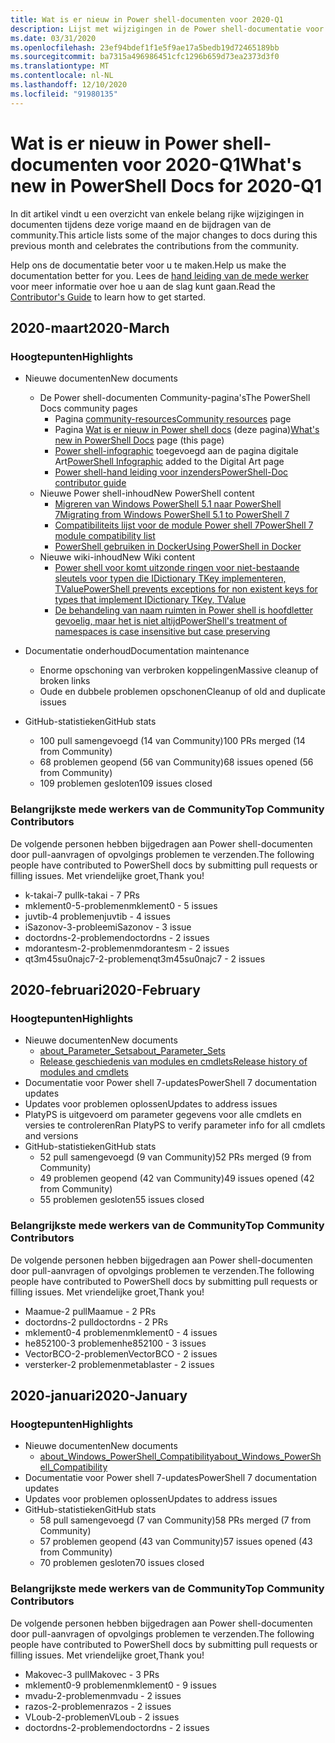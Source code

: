 ```yaml
---
title: Wat is er nieuw in Power shell-documenten voor 2020-Q1
description: Lijst met wijzigingen in de Power shell-documentatie voor 2020-W1
ms.date: 03/31/2020
ms.openlocfilehash: 23ef94bdef1f1e5f9ae17a5bedb19d72465189bb
ms.sourcegitcommit: ba7315a496986451cfc1296b659d73ea2373d3f0
ms.translationtype: MT
ms.contentlocale: nl-NL
ms.lasthandoff: 12/10/2020
ms.locfileid: "91980135"
---
```

# <a name="whats-new-in-powershell-docs-for-2020-q1"></a><span data-ttu-id="ac2f3-103">Wat is er nieuw in Power shell-documenten voor 2020-Q1</span><span class="sxs-lookup"><span data-stu-id="ac2f3-103">What's new in PowerShell Docs for 2020-Q1</span></span>

<span data-ttu-id="ac2f3-104">In dit artikel vindt u een overzicht van enkele belang rijke wijzigingen in documenten tijdens deze vorige maand en de bijdragen van de community.</span><span class="sxs-lookup"><span data-stu-id="ac2f3-104">This article lists some of the major changes to docs during this previous month and celebrates the contributions from the community.</span></span>

<span data-ttu-id="ac2f3-105">Help ons de documentatie beter voor u te maken.</span><span class="sxs-lookup"><span data-stu-id="ac2f3-105">Help us make the documentation better for you.</span></span> <span data-ttu-id="ac2f3-106">Lees de [hand leiding van de mede werker][contrib] voor meer informatie over hoe u aan de slag kunt gaan.</span><span class="sxs-lookup"><span data-stu-id="ac2f3-106">Read the [Contributor's Guide][contrib] to learn how to get started.</span></span>

## <a name="2020-march"></a><span data-ttu-id="ac2f3-107">2020-maart</span><span class="sxs-lookup"><span data-stu-id="ac2f3-107">2020-March</span></span>

### <a name="highlights"></a><span data-ttu-id="ac2f3-108">Hoogtepunten</span><span class="sxs-lookup"><span data-stu-id="ac2f3-108">Highlights</span></span>

- <span data-ttu-id="ac2f3-109">Nieuwe documenten</span><span class="sxs-lookup"><span data-stu-id="ac2f3-109">New documents</span></span>
  - <span data-ttu-id="ac2f3-110">De Power shell-documenten Community-pagina's</span><span class="sxs-lookup"><span data-stu-id="ac2f3-110">The PowerShell Docs community pages</span></span>
    - <span data-ttu-id="ac2f3-111">Pagina [community-resources](/powershell/scripting/community/community-support)</span><span class="sxs-lookup"><span data-stu-id="ac2f3-111">[Community resources](/powershell/scripting/community/community-support) page</span></span>
    - <span data-ttu-id="ac2f3-112">Pagina [Wat is er nieuw in Power shell docs](#2020-march) (deze pagina)</span><span class="sxs-lookup"><span data-stu-id="ac2f3-112">[What's new in PowerShell Docs](#2020-march) page (this page)</span></span>
    - <span data-ttu-id="ac2f3-113">[Power shell-infographic](https://github.com/MicrosoftDocs/PowerShell-Docs/blob/staging/assets/PowerShell_7_Infographic.pdf) toegevoegd aan de pagina digitale Art</span><span class="sxs-lookup"><span data-stu-id="ac2f3-113">[PowerShell Infographic](https://github.com/MicrosoftDocs/PowerShell-Docs/blob/staging/assets/PowerShell_7_Infographic.pdf) added to the Digital Art page</span></span>
    - [<span data-ttu-id="ac2f3-114">Power shell-hand leiding voor inzenders</span><span class="sxs-lookup"><span data-stu-id="ac2f3-114">PowerShell-Doc contributor guide</span></span>](/powershell/scripting/community/contributing/overview)
  - <span data-ttu-id="ac2f3-115">Nieuwe Power shell-inhoud</span><span class="sxs-lookup"><span data-stu-id="ac2f3-115">New PowerShell content</span></span>
    - [<span data-ttu-id="ac2f3-116">Migreren van Windows PowerShell 5.1 naar PowerShell 7</span><span class="sxs-lookup"><span data-stu-id="ac2f3-116">Migrating from Windows PowerShell 5.1 to PowerShell 7</span></span>](/powershell/scripting/whats-new/migrating-from-windows-powershell-51-to-powershell-7)
    - [<span data-ttu-id="ac2f3-117">Compatibiliteits lijst voor de module Power shell 7</span><span class="sxs-lookup"><span data-stu-id="ac2f3-117">PowerShell 7 module compatibility list</span></span>](/PowerShell/scripting/whats-new/module-compatibility)
    - [<span data-ttu-id="ac2f3-118">PowerShell gebruiken in Docker</span><span class="sxs-lookup"><span data-stu-id="ac2f3-118">Using PowerShell in Docker</span></span>](/powershell/scripting/install/powershell-in-docker)
  - <span data-ttu-id="ac2f3-119">Nieuwe wiki-inhoud</span><span class="sxs-lookup"><span data-stu-id="ac2f3-119">New Wiki content</span></span>
    - [<span data-ttu-id="ac2f3-120">Power shell voor komt uitzonde ringen voor niet-bestaande sleutels voor typen die IDictionary TKey implementeren, TValue</span><span class="sxs-lookup"><span data-stu-id="ac2f3-120">PowerShell prevents exceptions for non existent keys for types that implement IDictionary TKey, TValue</span></span>](https://github.com/MicrosoftDocs/PowerShell-Docs/wiki/PowerShell-prevents-exceptions-for-non-existent-keys-for-types-that-implement-IDictionary-TKey,-TValue-)
    - [<span data-ttu-id="ac2f3-121">De behandeling van naam ruimten in Power shell is hoofdletter gevoelig, maar het is niet altijd</span><span class="sxs-lookup"><span data-stu-id="ac2f3-121">PowerShell's treatment of namespaces is case insensitive but case preserving</span></span>](https://github.com/MicrosoftDocs/PowerShell-Docs/wiki/PowerShell's-treatment-of-namespaces-is-case-insensitive-but-case-preserving)

- <span data-ttu-id="ac2f3-122">Documentatie onderhoud</span><span class="sxs-lookup"><span data-stu-id="ac2f3-122">Documentation maintenance</span></span>
  - <span data-ttu-id="ac2f3-123">Enorme opschoning van verbroken koppelingen</span><span class="sxs-lookup"><span data-stu-id="ac2f3-123">Massive cleanup of broken links</span></span>
  - <span data-ttu-id="ac2f3-124">Oude en dubbele problemen opschonen</span><span class="sxs-lookup"><span data-stu-id="ac2f3-124">Cleanup of old and duplicate issues</span></span>

- <span data-ttu-id="ac2f3-125">GitHub-statistieken</span><span class="sxs-lookup"><span data-stu-id="ac2f3-125">GitHub stats</span></span>
  - <span data-ttu-id="ac2f3-126">100 pull samengevoegd (14 van Community)</span><span class="sxs-lookup"><span data-stu-id="ac2f3-126">100 PRs merged (14 from Community)</span></span>
  - <span data-ttu-id="ac2f3-127">68 problemen geopend (56 van Community)</span><span class="sxs-lookup"><span data-stu-id="ac2f3-127">68 issues opened (56 from Community)</span></span>
  - <span data-ttu-id="ac2f3-128">109 problemen gesloten</span><span class="sxs-lookup"><span data-stu-id="ac2f3-128">109 issues closed</span></span>

### <a name="top-community-contributors"></a><span data-ttu-id="ac2f3-129">Belangrijkste mede werkers van de Community</span><span class="sxs-lookup"><span data-stu-id="ac2f3-129">Top Community Contributors</span></span>

<span data-ttu-id="ac2f3-130">De volgende personen hebben bijgedragen aan Power shell-documenten door pull-aanvragen of opvolgings problemen te verzenden.</span><span class="sxs-lookup"><span data-stu-id="ac2f3-130">The following people have contributed to PowerShell docs by submitting pull requests or filling issues.</span></span> <span data-ttu-id="ac2f3-131">Met vriendelijke groet,</span><span class="sxs-lookup"><span data-stu-id="ac2f3-131">Thank you!</span></span>

- <span data-ttu-id="ac2f3-132">k-takai-7 pull</span><span class="sxs-lookup"><span data-stu-id="ac2f3-132">k-takai - 7 PRs</span></span>
- <span data-ttu-id="ac2f3-133">mklement0-5-problemen</span><span class="sxs-lookup"><span data-stu-id="ac2f3-133">mklement0 - 5 issues</span></span>
- <span data-ttu-id="ac2f3-134">juvtib-4 problemen</span><span class="sxs-lookup"><span data-stu-id="ac2f3-134">juvtib - 4 issues</span></span>
- <span data-ttu-id="ac2f3-135">iSazonov-3-probleem</span><span class="sxs-lookup"><span data-stu-id="ac2f3-135">iSazonov - 3 issue</span></span>
- <span data-ttu-id="ac2f3-136">doctordns-2-problemen</span><span class="sxs-lookup"><span data-stu-id="ac2f3-136">doctordns - 2 issues</span></span>
- <span data-ttu-id="ac2f3-137">mdorantesm-2-problemen</span><span class="sxs-lookup"><span data-stu-id="ac2f3-137">mdorantesm - 2 issues</span></span>
- <span data-ttu-id="ac2f3-138">qt3m45su0najc7-2-problemen</span><span class="sxs-lookup"><span data-stu-id="ac2f3-138">qt3m45su0najc7 - 2 issues</span></span>

## <a name="2020-february"></a><span data-ttu-id="ac2f3-139">2020-februari</span><span class="sxs-lookup"><span data-stu-id="ac2f3-139">2020-February</span></span>

### <a name="highlights"></a><span data-ttu-id="ac2f3-140">Hoogtepunten</span><span class="sxs-lookup"><span data-stu-id="ac2f3-140">Highlights</span></span>

- <span data-ttu-id="ac2f3-141">Nieuwe documenten</span><span class="sxs-lookup"><span data-stu-id="ac2f3-141">New documents</span></span>
  - [<span data-ttu-id="ac2f3-142">about_Parameter_Sets</span><span class="sxs-lookup"><span data-stu-id="ac2f3-142">about_Parameter_Sets</span></span>](/powershell/module/microsoft.powershell.core/about/about_parameter_sets)
  - [<span data-ttu-id="ac2f3-143">Release geschiedenis van modules en cmdlets</span><span class="sxs-lookup"><span data-stu-id="ac2f3-143">Release history of modules and cmdlets</span></span>](/powershell/scripting/whats-new/cmdlet-versions)
- <span data-ttu-id="ac2f3-144">Documentatie voor Power shell 7-updates</span><span class="sxs-lookup"><span data-stu-id="ac2f3-144">PowerShell 7 documentation updates</span></span>
- <span data-ttu-id="ac2f3-145">Updates voor problemen oplossen</span><span class="sxs-lookup"><span data-stu-id="ac2f3-145">Updates to address issues</span></span>
- <span data-ttu-id="ac2f3-146">PlatyPS is uitgevoerd om parameter gegevens voor alle cmdlets en versies te controleren</span><span class="sxs-lookup"><span data-stu-id="ac2f3-146">Ran PlatyPS to verify parameter info for all cmdlets and versions</span></span>
- <span data-ttu-id="ac2f3-147">GitHub-statistieken</span><span class="sxs-lookup"><span data-stu-id="ac2f3-147">GitHub stats</span></span>
  - <span data-ttu-id="ac2f3-148">52 pull samengevoegd (9 van Community)</span><span class="sxs-lookup"><span data-stu-id="ac2f3-148">52 PRs merged (9 from Community)</span></span>
  - <span data-ttu-id="ac2f3-149">49 problemen geopend (42 van Community)</span><span class="sxs-lookup"><span data-stu-id="ac2f3-149">49 issues opened (42 from Community)</span></span>
  - <span data-ttu-id="ac2f3-150">55 problemen gesloten</span><span class="sxs-lookup"><span data-stu-id="ac2f3-150">55 issues closed</span></span>

### <a name="top-community-contributors"></a><span data-ttu-id="ac2f3-151">Belangrijkste mede werkers van de Community</span><span class="sxs-lookup"><span data-stu-id="ac2f3-151">Top Community Contributors</span></span>

<span data-ttu-id="ac2f3-152">De volgende personen hebben bijgedragen aan Power shell-documenten door pull-aanvragen of opvolgings problemen te verzenden.</span><span class="sxs-lookup"><span data-stu-id="ac2f3-152">The following people have contributed to PowerShell docs by submitting pull requests or filling issues.</span></span> <span data-ttu-id="ac2f3-153">Met vriendelijke groet,</span><span class="sxs-lookup"><span data-stu-id="ac2f3-153">Thank you!</span></span>

- <span data-ttu-id="ac2f3-154">Maamue-2 pull</span><span class="sxs-lookup"><span data-stu-id="ac2f3-154">Maamue - 2 PRs</span></span>
- <span data-ttu-id="ac2f3-155">doctordns-2 pull</span><span class="sxs-lookup"><span data-stu-id="ac2f3-155">doctordns - 2 PRs</span></span>
- <span data-ttu-id="ac2f3-156">mklement0-4 problemen</span><span class="sxs-lookup"><span data-stu-id="ac2f3-156">mklement0 - 4 issues</span></span>
- <span data-ttu-id="ac2f3-157">he852100-3 problemen</span><span class="sxs-lookup"><span data-stu-id="ac2f3-157">he852100 - 3 issues</span></span>
- <span data-ttu-id="ac2f3-158">VectorBCO-2-problemen</span><span class="sxs-lookup"><span data-stu-id="ac2f3-158">VectorBCO - 2 issues</span></span>
- <span data-ttu-id="ac2f3-159">versterker-2 problemen</span><span class="sxs-lookup"><span data-stu-id="ac2f3-159">metablaster - 2 issues</span></span>

## <a name="2020-january"></a><span data-ttu-id="ac2f3-160">2020-januari</span><span class="sxs-lookup"><span data-stu-id="ac2f3-160">2020-January</span></span>

### <a name="highlights"></a><span data-ttu-id="ac2f3-161">Hoogtepunten</span><span class="sxs-lookup"><span data-stu-id="ac2f3-161">Highlights</span></span>

- <span data-ttu-id="ac2f3-162">Nieuwe documenten</span><span class="sxs-lookup"><span data-stu-id="ac2f3-162">New documents</span></span>
  - [<span data-ttu-id="ac2f3-163">about_Windows_PowerShell_Compatibility</span><span class="sxs-lookup"><span data-stu-id="ac2f3-163">about_Windows_PowerShell_Compatibility</span></span>](/powershell/module/microsoft.powershell.core/about/about_Windows_PowerShell_Compatibility)
- <span data-ttu-id="ac2f3-164">Documentatie voor Power shell 7-updates</span><span class="sxs-lookup"><span data-stu-id="ac2f3-164">PowerShell 7 documentation updates</span></span>
- <span data-ttu-id="ac2f3-165">Updates voor problemen oplossen</span><span class="sxs-lookup"><span data-stu-id="ac2f3-165">Updates to address issues</span></span>
- <span data-ttu-id="ac2f3-166">GitHub-statistieken</span><span class="sxs-lookup"><span data-stu-id="ac2f3-166">GitHub stats</span></span>
  - <span data-ttu-id="ac2f3-167">58 pull samengevoegd (7 van Community)</span><span class="sxs-lookup"><span data-stu-id="ac2f3-167">58 PRs merged (7 from Community)</span></span>
  - <span data-ttu-id="ac2f3-168">57 problemen geopend (43 van Community)</span><span class="sxs-lookup"><span data-stu-id="ac2f3-168">57 issues opened (43 from Community)</span></span>
  - <span data-ttu-id="ac2f3-169">70 problemen gesloten</span><span class="sxs-lookup"><span data-stu-id="ac2f3-169">70 issues closed</span></span>

### <a name="top-community-contributors"></a><span data-ttu-id="ac2f3-170">Belangrijkste mede werkers van de Community</span><span class="sxs-lookup"><span data-stu-id="ac2f3-170">Top Community Contributors</span></span>

<span data-ttu-id="ac2f3-171">De volgende personen hebben bijgedragen aan Power shell-documenten door pull-aanvragen of opvolgings problemen te verzenden.</span><span class="sxs-lookup"><span data-stu-id="ac2f3-171">The following people have contributed to PowerShell docs by submitting pull requests or filling issues.</span></span> <span data-ttu-id="ac2f3-172">Met vriendelijke groet,</span><span class="sxs-lookup"><span data-stu-id="ac2f3-172">Thank you!</span></span>

- <span data-ttu-id="ac2f3-173">Makovec-3 pull</span><span class="sxs-lookup"><span data-stu-id="ac2f3-173">Makovec - 3 PRs</span></span>
- <span data-ttu-id="ac2f3-174">mklement0-9 problemen</span><span class="sxs-lookup"><span data-stu-id="ac2f3-174">mklement0 - 9 issues</span></span>
- <span data-ttu-id="ac2f3-175">mvadu-2-problemen</span><span class="sxs-lookup"><span data-stu-id="ac2f3-175">mvadu - 2 issues</span></span>
- <span data-ttu-id="ac2f3-176">razos-2-problemen</span><span class="sxs-lookup"><span data-stu-id="ac2f3-176">razos - 2 issues</span></span>
- <span data-ttu-id="ac2f3-177">VLoub-2-problemen</span><span class="sxs-lookup"><span data-stu-id="ac2f3-177">VLoub - 2 issues</span></span>
- <span data-ttu-id="ac2f3-178">doctordns-2-problemen</span><span class="sxs-lookup"><span data-stu-id="ac2f3-178">doctordns - 2 issues</span></span>

<!-- Link references -->
[contrib]: contributing/overview.md
